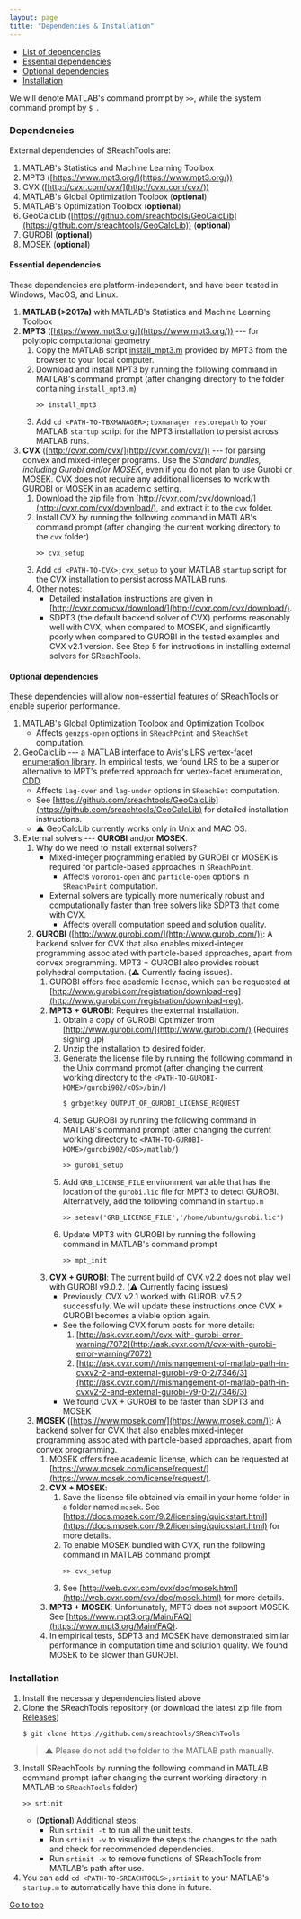 ```yaml
---
layout: page
title: "Dependencies & Installation"
---
```


<a name="posttop"></a>

- [List of dependencies](#dependencies)
- [Essential dependencies](#essential-dependencies)
- [Optional dependencies](#optional-dependencies)
- [Installation](#installation)

We will denote MATLAB's command prompt by `>>`, while the system command prompt
by `$ `.

### Dependencies

External dependencies of SReachTools are:
1. MATLAB's Statistics and Machine Learning Toolbox
1. MPT3 ([https://www.mpt3.org/](https://www.mpt3.org/))
1. CVX ([http://cvxr.com/cvx/](http://cvxr.com/cvx/))
1. MATLAB's Global Optimization Toolbox (**optional**)
1. MATLAB's Optimization Toolbox (**optional**)
1. GeoCalcLib
   ([https://github.com/sreachtools/GeoCalcLib](https://github.com/sreachtools/GeoCalcLib))
   (**optional**)
1. GUROBI (**optional**)
1. MOSEK (**optional**)

#### Essential dependencies

These dependencies are platform-independent, and have been tested in Windows,
MacOS, and Linux.

1. **MATLAB (>2017a)** with MATLAB's Statistics and Machine Learning Toolbox
1. **MPT3** ([https://www.mpt3.org/](https://www.mpt3.org/)) --- for polytopic
   computational geometry
    1. Copy the MATLAB script [install_mpt3.m](https://www.mpt3.org/Main/Installation?action=download&upname=install_mpt3.m)
       provided by MPT3 from the browser to your local computer.
    1. Download and install MPT3 by running the following command in 
       MATLAB's command prompt (after changing
       directory to the folder containing `install_mpt3.m`)
       ```
       >> install_mpt3
       ```
    1. Add `cd <PATH-TO-TBXMANAGER>;tbxmanager restorepath`
       to your MATLAB `startup` script for the MPT3
       installation to persist across MATLAB runs.
1. **CVX** ([http://cvxr.com/cvx/](http://cvxr.com/cvx/)) --- for parsing convex
   and mixed-integer programs. Use the *Standard bundles, including Gurobi
   and/or MOSEK*,  even if you do not plan to use Gurobi or MOSEK. CVX does not
   require any additional licenses to work with GUROBI or MOSEK in an academic
   setting.
   1. Download the zip file from
      [http://cvxr.com/cvx/download/](http://cvxr.com/cvx/download/), and
      extract it to the `cvx` folder.
   1. Install CVX by running the following command in MATLAB's command prompt 
      (after changing the current working directory to the `cvx` folder)
      ```
      >> cvx_setup
      ```
   1. Add `cd <PATH-TO-CVX>;cvx_setup` to your MATLAB `startup` script for the 
      CVX installation to persist across MATLAB runs.
   1. Other notes:
      - Detailed installation instructions are given in
        [http://cvxr.com/cvx/download/](http://cvxr.com/cvx/download/).
      - SDPT3 (the default backend solver of CVX) performs reasonably well with
        CVX, when compared to MOSEK, and significantly poorly when compared to
        GUROBI in the tested examples and CVX v2.1 version. See Step 5 for
        instructions in installing external solvers for SReachTools.


#### Optional dependencies

These dependencies will allow non-essential features of SReachTools or enable
superior performance.

1. MATLAB's Global Optimization Toolbox and Optimization Toolbox
   - Affects `genzps-open` options in `SReachPoint` and `SReachSet` computation.
1. [GeoCalcLib](https://github.com/worc4021/GeoCalcLib) --- a MATLAB interface
   to Avis's [LRS vertex-facet enumeration
   library](http://cgm.cs.mcgill.ca/~avis/C/lrs.html). In empirical tests, we
   found LRS to be a superior alternative to MPT's preferred approach for
   vertex-facet enumeration,
   [CDD](https://www.inf.ethz.ch/personal/fukudak/cdd_home/index.html).  
   - Affects `lag-over` and `lag-under` options in `SReachSet` computation.
   - See
   [https://github.com/sreachtools/GeoCalcLib](https://github.com/sreachtools/GeoCalcLib)
   for detailed installation instructions.
   - :warning: GeoCalcLib currently works only in Unix and MAC OS. 
1. External solvers --- **GUROBI** and/or **MOSEK**.
    1. Why do we need to install external solvers?
        - Mixed-integer programming enabled by GUROBI or MOSEK is required for
          particle-based approaches in `SReachPoint`.
            - Affects `voronoi-open` and `particle-open` options in
              `SReachPoint` computation.
        - External solvers are typically more numerically robust and
          computationally faster than free solvers like SDPT3 that come with
          CVX.
            - Affects overall computation speed and solution quality.
    1. **GUROBI** ([http://www.gurobi.com/](http://www.gurobi.com/)):  A backend
       solver for CVX that also enables mixed-integer programming associated
       with particle-based approaches, apart from convex programming. MPT3 +
       GUROBI also provides robust polyhedral computation. (:warning: Currently
       facing issues).  
       1. GUROBI offers free academic license, which can be requested at
          [http://www.gurobi.com/registration/download-reg](http://www.gurobi.com/registration/download-reg).  
       1. **MPT3 + GUROBI**: Requires the external installation.
           1. Obtain a copy of GUROBI Optimizer from
              [http://www.gurobi.com/](http://www.gurobi.com/) (Requires signing
              up)
           1. Unzip the installation to desired folder.
           1. Generate the license file by running the following command in the 
              Unix command prompt (after changing the current working directory 
              to the `<PATH-TO-GUROBI-HOME>/gurobi902/<OS>/bin/`)
              ```
              $ grbgetkey OUTPUT_OF_GUROBI_LICENSE_REQUEST
              ```               
           1. Setup GUROBI by running the following command in MATLAB's command 
              prompt (after changing the current working directory to 
              `<PATH-TO-GUROBI-HOME>/gurobi902/<OS>/matlab/`)
              ```
              >> gurobi_setup
              ```
           1. Add `GRB_LICENSE_FILE` environment variable that has the location
              of the `gurobi.lic` file for MPT3 to detect GUROBI. Alternatively,
              add the following command in `startup.m`
              ```
              >> setenv('GRB_LICENSE_FILE','/home/ubuntu/gurobi.lic')
              ```
           1. Update MPT3 with GUROBI by running the following command in MATLAB's 
              command prompt
              ```
              >> mpt_init
              ```
       1. **CVX + GUROBI**: The current build of CVX v2.2 does not play well
            with GUROBI v9.0.2. (:warning: Currently facing issues)
          - Previously, CVX v2.1 worked with GUROBI v7.5.2 successfully. We will
            update these instructions once CVX + GUROBI becomes a viable option
            again. 
          - See the following CVX forum posts for more details:
            1. [http://ask.cvxr.com/t/cvx-with-gurobi-error-warning/7072](http://ask.cvxr.com/t/cvx-with-gurobi-error-warning/7072)
            1. [http://ask.cvxr.com/t/mismangement-of-matlab-path-in-cvxv2-2-and-external-gurobi-v9-0-2/7346/3](http://ask.cvxr.com/t/mismangement-of-matlab-path-in-cvxv2-2-and-external-gurobi-v9-0-2/7346/3)
          - We found CVX + GUROBI to be faster than SDPT3 and MOSEK 
    1. **MOSEK**  ([https://www.mosek.com/](https://www.mosek.com/)): A backend
       solver for CVX that also enables mixed-integer programming associated
       with particle-based approaches, apart from convex programming.
       1. MOSEK offers free academic license, which can be requested at
          [https://www.mosek.com/license/request/](https://www.mosek.com/license/request/).
       1. **CVX + MOSEK**: 
          1. Save the license file obtained via email in your home folder in a
             folder named `mosek`. See
             [https://docs.mosek.com/9.2/licensing/quickstart.html](https://docs.mosek.com/9.2/licensing/quickstart.html)
             for more details.
          1. To enable MOSEK bundled with CVX, run the following command in
             MATLAB command prompt
             ```
             >> cvx_setup
             ```
          1. See
             [http://web.cvxr.com/cvx/doc/mosek.html](http://web.cvxr.com/cvx/doc/mosek.html)
             for more details.
       1. **MPT3 + MOSEK**: Unfortunately, MPT3 does not support MOSEK. See
          [https://www.mpt3.org/Main/FAQ](https://www.mpt3.org/Main/FAQ).
       1. In empirical tests, SDPT3 and MOSEK have demonstrated similar
          performance in computation time and solution quality. We found MOSEK
          to be slower than GUROBI.

### Installation

1. Install the necessary dependencies listed above
1. Clone the SReachTools repository (or download the latest zip file from
   [Releases](https://github.com/sreachtools/SReachTools/releases))
   ```
   $ git clone https://github.com/sreachtools/SReachTools
   ```
   > :warning: Please do not add the folder to the MATLAB path manually.
1. Install SReachTools by running the following command in MATLAB command prompt 
   (after changing the current working directory in MATLAB to `SReachTools` 
   folder)
   ```
   >> srtinit
   ```
   - (**Optional**) Additional steps:
       - Run `srtinit -t` to run all the unit tests.
       - Run `srtinit -v` to visualize the steps the changes to the path and
         check for recommended dependencies.  
       - Run `srtinit -x` to remove functions of SReachTools from MATLAB's path
         after use.  
1. You can add `cd <PATH-TO-SREACHTOOLS>;srtinit` to your MATLAB's `startup.m`
   to automatically have this done in future.

[Go to top](#posttop)
